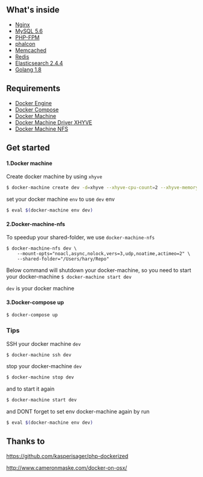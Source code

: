 ## What's inside

* [Nginx](http://nginx.org/)
* [MySQL 5.6](http://www.mysql.com/)
* [PHP-FPM](http://php-fpm.org/)
* [phalcon](https://github.com/phalcon/cphalcon)
* [Memcached](http://memcached.org/)
* [Redis](http://redis.io/)
* [Elasticsearch 2.4.4](http://www.elasticsearch.org/)
* [Golang 1.8](https://golang.org/dl/)

## Requirements

* [Docker Engine](https://docs.docker.com/installation/)
* [Docker Compose](https://docs.docker.com/compose/)
* [Docker Machine](https://docs.docker.com/machine/)
* [Docker Machine Driver XHYVE](https://github.com/zchee/docker-machine-driver-xhyve)
* [Docker Machine NFS](https://github.com/adlogix/docker-machine-nfs)

## Get started

#### 1.Docker machine
Create docker machine by using `xhyve`

```sh
$ docker-machine create dev -d=xhyve --xhyve-cpu-count=2 --xhyve-memory-size=2048 --xhyve-experimental-nfs-share --xhyve-disk-size=4096
```

set your docker machine `env` to use `dev` env

```sh
$ eval $(docker-machine env dev)
```

#### 2.Docker-machine-nfs

To speedup your shared-folder, we use `docker-machine-nfs`
```
$ docker-machine-nfs dev \
    --mount-opts="noacl,async,nolock,vers=3,udp,noatime,actimeo=2" \
    --shared-folder="/Users/hary/Repo"
```

Below command will shutdown your docker-machine, so you need to start your docker-machine `$ docker-machine start dev`

`dev` is your docker machine

#### 3.Docker-compose up

```sh
$ docker-compose up
```

### Tips
SSH your docker machine `dev`
```sh
$ docker-machine ssh dev
```

stop your docker-machine `dev`
```sh
$ docker-machine stop dev
```

and to start it again
```sh
$ docker-machine start dev
```

and DONT forget to set env docker-machine again by run
```sh
$ eval $(docker-machine env dev)
```

## Thanks to
https://github.com/kasperisager/php-dockerized

http://www.cameronmaske.com/docker-on-osx/
